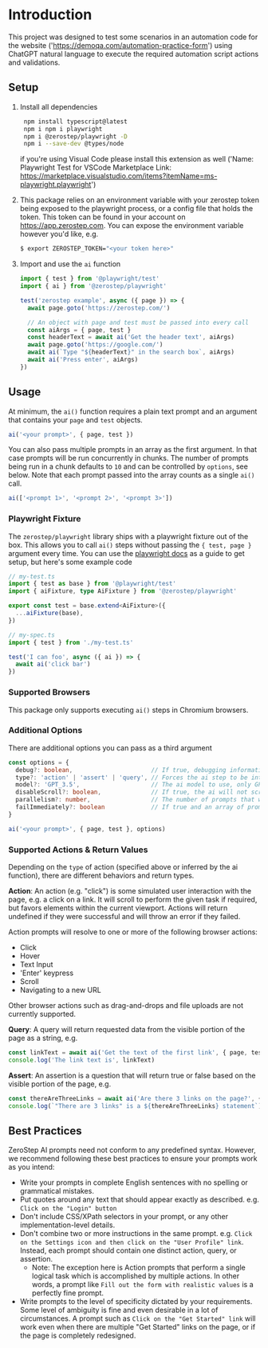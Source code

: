 # Introduction

This project was designed to test some scenarios in an automation code for the website ('https://demoqa.com/automation-practice-form') using ChatGPT natural language to execute the required automation script actions and validations.

## Setup

1. Install all dependencies
   ```sh
    npm install typescript@latest
    npm i npm i playwright
    npm i @zerostep/playwright -D
    npm i --save-dev @types/node    
   ```
   if you're using Visual Code please install this extension as well 
   ('Name: Playwright Test for VSCode 
   Marketplace Link: https://marketplace.visualstudio.com/items?itemName=ms-playwright.playwright')

2. This package relies on an environment variable with your zerostep token being exposed to
   the playwright process, or a config file that holds the token. This token can be found
   in your account on https://app.zerostep.com. You can expose the environment variable
   however you'd like, e.g.
   ```sh
   $ export ZEROSTEP_TOKEN="<your token here>"
   ```

3. Import and use the `ai` function
   ```ts
   import { test } from '@playwright/test'
   import { ai } from '@zerostep/playwright'

   test('zerostep example', async ({ page }) => {
     await page.goto('https://zerostep.com/')

     // An object with page and test must be passed into every call
     const aiArgs = { page, test }
     const headerText = await ai('Get the header text', aiArgs)
     await page.goto('https://google.com/')
     await ai(`Type "${headerText}" in the search box`, aiArgs)
     await ai('Press enter', aiArgs)
   })
   ```

## Usage

At minimum, the `ai()` function requires a plain text prompt and an argument that contains your
`page` and `test` objects.

```ts
ai('<your prompt>', { page, test })
```

You can also pass multiple prompts in an array as the first argument. In that
case prompts will be run concurrently in chunks. The number of prompts being run
in a chunk defaults to `10` and can be controlled by `options`, see below. Note
that each prompt passed into the array counts as a single `ai()` call.

```ts
ai(['<prompt 1>', '<prompt 2>', '<prompt 3>'])
```

### Playwright Fixture

The `zerostep/playwright` library ships with a playwright fixture out of the box. This allows
you to call `ai()` steps without passing the `{ test, page }` argument every time. You can
use the [playwright docs](https://playwright.dev/docs/test-fixtures#creating-a-fixture) as a guide
to get setup, but here's some example code

```ts
// my-test.ts
import { test as base } from '@playwright/test'
import { aiFixture, type AiFixture } from '@zerostep/playwright'

export const test = base.extend<AiFixture>({
  ...aiFixture(base),
})
```

```ts
// my-spec.ts
import { test } from './my-test.ts'

test('I can foo', async ({ ai }) => {
  await ai('click bar')
})
```

### Supported Browsers

This package only supports executing `ai()` steps in Chromium browsers.

### Additional Options

There are additional options you can pass as a third argument

```ts
const options = {
  debug?: boolean,                      // If true, debugging information is returned from the ai() call.
  type?: 'action' | 'assert' | 'query', // Forces the ai step to be interpreted as the specified type.
  model?: 'GPT_3.5',                    // The ai model to use, only GPT_3.5 is supported
  disableScroll?: boolean,              // If true, the ai will not scroll out of view elements into view.
  parallelism?: number,                 // The number of prompts that will be run in a chunk, applies when passing an array of prompts to ai(). Defaults to 10.
  failImmediately?: boolean             // If true and an array of prompts was provided, the function will throw immediately if any prompt throws. Defaults to false.
}

ai('<your prompt>', { page, test }, options)
```

### Supported Actions & Return Values

Depending on the `type` of action (specified above or inferred by the ai function), there
are different behaviors and return types.

**Action**: An action (e.g. "click") is some simulated user interaction with the page, e.g.
a click on a link. It will scroll to perform the given task if required, but favors elements
within the current viewport. Actions will return undefined if they were successful and will
throw an error if they failed.

Action prompts will resolve to one or more of the following browser actions:
- Click
- Hover
- Text Input
- 'Enter' keypress
- Scroll
- Navigating to a new URL

Other browser actions such as drag-and-drops and file uploads are not currently supported.

**Query**: A query will return requested data from the visible portion of the page as a string, e.g.

```ts
const linkText = await ai('Get the text of the first link', { page, test })
console.log('The link text is', linkText)
```

**Assert**: An assertion is a question that will return true or false based on the visible portion of the page, e.g.
```ts
const thereAreThreeLinks = await ai('Are there 3 links on the page?', { page, test })
console.log(`"There are 3 links" is a ${thereAreThreeLinks} statement`)
```

## Best Practices

ZeroStep AI prompts need not conform to any predefined syntax. However, we recommend following these best practices to
ensure your prompts work as you intend:

- Write your prompts in complete English sentences with no spelling or grammatical mistakes.
- Put quotes around any text that should appear exactly as described. e.g. `Click on the "Login" button`
- Don't include CSS/XPath selectors in your prompt, or any other implementation-level details.
- Don't combine two or more instructions in the same prompt. e.g.
  `Click on the Settings icon and then click on the "User Profile" link`. Instead, each prompt should contain one
  distinct action, query, or assertion.
   - Note: The exception here is Action prompts that perform a single logical task which is accomplished by multiple
     actions. In other words, a prompt like `Fill out the form with realistic values` is a perfectly fine prompt.
- Write prompts to the level of specificity dictated by your requirements. Some level of ambiguity is fine and even
  desirable in a lot of circumstances. A prompt such as `Click on the "Get Started" link` will work even when there are
  multiple "Get Started" links on the page, or if the page is completely redesigned.

